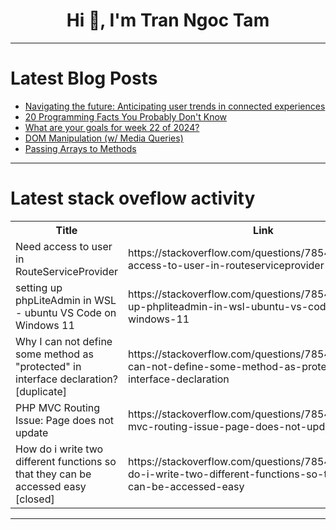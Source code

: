 <h1 align="center">Hi 👋, I'm Tran Ngoc Tam</h1>

---

# Latest Blog Posts 
<!-- BLOG-POST-LIST:START -->
- [Navigating the future: Anticipating user trends in connected experiences](https://dev.to/yujofficial/navigating-the-future-anticipating-user-trends-in-connected-experiences-7a1)
- [20 Programming Facts You Probably Don&#39;t Know](https://dev.to/django-webdev/20-programming-facts-you-never-knew-1nk)
- [What are your goals for week 22 of 2024?](https://dev.to/jarvisscript/what-are-your-goals-for-week-22-of-2024-2h3c)
- [DOM Manipulation &lpar;w/ Media Queries&rpar;](https://dev.to/arbrazil/dom-manipulation-w-media-queries-489e)
- [Passing Arrays to Methods](https://dev.to/paulike/passing-arrays-to-methods-1j71)
<!-- BLOG-POST-LIST:END -->

---

# Latest stack oveflow activity
<table>
  <tr><th>Title</th><th>Link</th></tr>
  <!-- STACKOVERFLOW:START --><tr><td>Need access to user in RouteServiceProvider</td><td>https://stackoverflow.com/questions/78544609/need-access-to-user-in-routeserviceprovider</td></tr><tr><td>setting up phpLiteAdmin in WSL - ubuntu VS Code on Windows 11</td><td>https://stackoverflow.com/questions/78544575/setting-up-phpliteadmin-in-wsl-ubuntu-vs-code-on-windows-11</td></tr><tr><td>Why I can not define some method as &quot;protected&quot; in interface declaration? [duplicate]</td><td>https://stackoverflow.com/questions/78544500/why-i-can-not-define-some-method-as-protected-in-interface-declaration</td></tr><tr><td>PHP MVC Routing Issue: Page does not update</td><td>https://stackoverflow.com/questions/78544435/php-mvc-routing-issue-page-does-not-update</td></tr><tr><td>How do i write two different functions so that they can be accessed easy [closed]</td><td>https://stackoverflow.com/questions/78544222/how-do-i-write-two-different-functions-so-that-they-can-be-accessed-easy</td></tr><!-- STACKOVERFLOW:END -->
</table>

---


